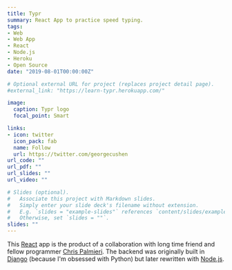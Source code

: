 ```yaml
---
title: Typr
summary: React App to practice speed typing.
tags:
- Web 
- Web App
- React
- Node.js
- Heroku
- Open Source
date: "2019-08-01T00:00:00Z"

# Optional external URL for project (replaces project detail page).
#external_link: "https://learn-typr.herokuapp.com/"

image:
  caption: Typr logo
  focal_point: Smart

links:
- icon: twitter
  icon_pack: fab
  name: Follow
  url: https://twitter.com/georgecushen
url_code: ""
url_pdf: ""
url_slides: ""
url_video: ""

# Slides (optional).
#   Associate this project with Markdown slides.
#   Simply enter your slide deck's filename without extension.
#   E.g. `slides = "example-slides"` references `content/slides/example-slides.md`.
#   Otherwise, set `slides = ""`.
slides: ""
---
```


This [React](https://reactjs.org/) app is the product of a collaboration with long time friend and fellow programmer [Chris Palmieri](https://palmo.xyz). The backend was originally built in [Django](https://www.djangoproject.com/) (because I'm obsessed with Python) but later rewritten with [Node.js](https://nodejs.org).
